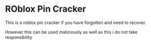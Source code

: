 # ROblox Pin Cracker

This is a roblox pin cracker if you have forgotten and need to recover.

However this can be used maliciously as well as this i do not take responsibility 

